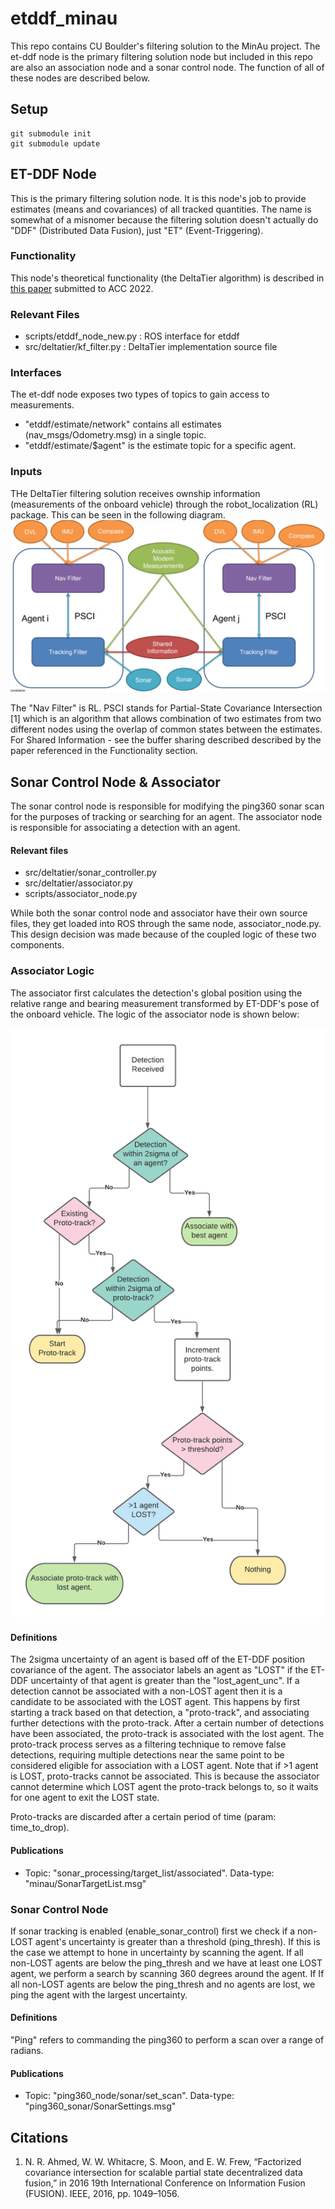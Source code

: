 # etddf_minau

This repo contains CU Boulder's filtering solution to the MinAu project. The et-ddf node is the primary filtering solution node but included in this repo are also an association node and a sonar control node. The function of all of these nodes are described below.

## Setup
```
git submodule init
git submodule update
```

## ET-DDF Node
This is the primary filtering solution node. It is this node's job to provide estimates (means and covariances) of all tracked quantities. The name is somewhat of a misnomer because the filtering solution doesn't actually do "DDF" (Distributed Data Fusion), just "ET" (Event-Triggering). 

### Functionality
This node's theoretical functionality (the DeltaTier algorithm) is described in [this paper](https://drive.google.com/file/d/1nSslfkytGxTQvBNfssFxo53TezaEpmbx/view?usp=sharing) submitted to ACC 2022. 

### Relevant Files
* scripts/etddf_node_new.py : ROS interface for etddf
* src/deltatier/kf_filter.py : DeltaTier implementation source file

### Interfaces
The et-ddf node exposes two types of topics to gain access to measurements.
* "etddf/estimate/network" contains all estimates (nav_msgs/Odometry.msg) in a single topic.
* "etddf/estimate/$agent" is the estimate topic for a specific agent.

### Inputs
THe DeltaTier filtering solution receives ownship information (measurements of the onboard vehicle) through the robot_localization (RL) package. This can be seen in the following diagram.
![alt text](https://github.com/COHRINT/etddf_minau/blob/master/MultiFilterArchitecture.png?raw=true)

The "Nav Filter" is RL. PSCI stands for Partial-State Covariance Intersection [1] which is an algorithm that allows combination of two estimates from two different nodes using the overlap of common states between the estimates. For Shared Information - see the buffer sharing described described by the paper referenced in the Functionality section. 

## Sonar Control Node & Associator
The sonar control node is responsible for modifying the ping360 sonar scan for the purposes of tracking or searching for an agent. The associator node is responsible for associating a detection with an agent. 

#### Relevant files
* src/deltatier/sonar_controller.py
* src/deltatier/associator.py
* scripts/associator_node.py


While both the sonar control node and associator have their own source files, they get loaded into ROS through the same node, associator_node.py. This design decision was made because of the coupled logic of these two components.

### Associator Logic
The associator first calculates the detection's global position using the relative range and bearing measurement transformed by ET-DDF's pose of the onboard vehicle. The logic of the associator node is shown below:

![alt text](https://github.com/COHRINT/etddf_minau/blob/master/AssociatorLogicFlow.png?raw=true)

#### Definitions
The 2sigma uncertainty of an agent is based off of the ET-DDF position covariance of the agent. The associator labels an agent as "LOST" if the ET-DDF uncertainty of that agent is greater than the "lost_agent_unc". If a detection cannot be associated with a non-LOST agent then it is a candidate to be associated with the LOST agent. This happens by first starting a track based on that detection, a "proto-track", and associating further detections with the proto-track. After a certain number of detections have been associated, the proto-track is associated with the lost agent. The proto-track process serves as a filtering technique to remove false detections, requiring multiple detections near the same point to be considered eligible for association with a LOST agent. Note that if >1 agent is LOST, proto-tracks cannot be associated. This is because the associator cannot determine which LOST agent the proto-track belongs to, so it waits for one agent to exit the LOST state.

Proto-tracks are discarded after a certain period of time (param: time_to_drop).

#### Publications
* Topic: "sonar_processing/target_list/associated". Data-type:  "minau/SonarTargetList.msg"

### Sonar Control Node
If sonar tracking is enabled (enable_sonar_control) first we check if a non-LOST agent's uncertainty is greater than a threshold (ping_thresh). If this is the case we attempt to hone in uncertainty by scanning the agent. If all non-LOST agents are below the ping_thresh and we have at least one LOST agent, we perform a search by scanning 360 degrees around the agent. If If all non-LOST agents are below the ping_thresh and no agents are lost, we ping the agent with the largest uncertainty. 

#### Definitions
"Ping" refers to commanding the ping360 to perform a scan over a range of radians. 

#### Publications
* Topic: "ping360_node/sonar/set_scan". Data-type: "ping360_sonar/SonarSettings.msg"

## Citations
1. N. R. Ahmed, W. W. Whitacre, S. Moon, and E. W. Frew, “Factorized
covariance intersection for scalable partial state decentralized data
fusion,” in 2016 19th International Conference on Information Fusion
(FUSION). IEEE, 2016, pp. 1049–1056.